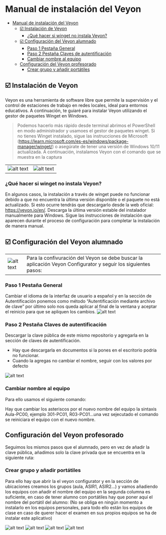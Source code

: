 # Manual de instalación del Veyon

- [Manual de instalación del Veyon](#manual-de-instalación-del-veyon)
  - [☑️  Instalación de Veyon](#️--instalación-de-veyon)
    - [¿Qué hacer si winget no instala Veyon?](#qué-hacer-si-winget-no-instala-veyon)
  - [☑️  Configuración del Veyon alumnado](#️--configuración-del-veyon-alumnado)
    - [Paso 1 Pestaña General](#paso-1-pestaña-general)
    - [Paso 2 Pestaña Claves de autentificación](#paso-2-pestaña-claves-de-autentificación)
    - [Cambiar nombre al equipo](#cambiar-nombre-al-equipo)
  - [Configuración del Veyon profesorado](#configuración-del-veyon-profesorado)
    - [Crear grupo y añadir portátiles](#crear-grupo-y-añadir-portátiles)

 
## ☑️  Instalación de Veyon
Veyon es una herramienta de software libre que permite la supervisión y el control de estaciones de trabajo en redes locales, ideal para entornos educativos. A continuación, te guiaré para instalar Veyon utilizando el gestor de paquetes Winget en Windows.
>Podemos hacerlo más rápido desde terminal abrimos el PowerShell en modo administrador y usamoes el gestor de paquetes winget. Si no tienes Winget instalado, sigue las instrucciones de Microsoft (https://learn.microsoft.com/es-es/windows/package-manager/winget/) o asegúrate de tener una versión de Windows 10/11 actualizada. A continuación, instalamos Veyon con el comando que se muestra en la captura

|  |  |
|---|---|
| ![alt text](img/vey01.PNG) |  ![alt text](img/vey02.PNG) | 

### ¿Qué hacer si winget no instala Veyon?
En algunos casos, la instalación a través de winget puede no funcionar debido a que no encuentra la última versión disponible o el paquete no está actualizado. Si esto ocurre tendrás que descargarlo desde la web oficial: https://veyon.io/en/. Descarga la última versión estable del instalador manualmente para Windows. Sigue las instrucciones de instalación que aparecen durante el proceso de configuración para completar la instalación de manera manual.
 
## ☑️  Configuración del Veyon alumnado

|  |  |
|---|---|
| ![alt text](img/vey03.PNG) | Para la confivuración del Veyon se debe buscar la aplicación Veyon Configurator y seguir los siguientes pasos: | 
 
### Paso 1 Pestaña General
Cambiar el idioma de la interfaz de usuario a español y en la sección de Autentificación ponemos como método “Autentificación mediante archivo de clave” por último solo nos queda aplicar al final de la ventana y aceptar el reinicio para que se apliquen los cambios.
![alt text](img/vey05.PNG)

### Paso 2 Pestaña Claves de autentificación
Descargar la clave pública de este mismo repositorio y agregarla en la sección de claves de autentificación.
 - Hay que descargarla en documentos si la pones en el escritorio podría no funcionar.
 - Cuando la agregas no cambiar el nombre, seguir con los valores por defecto
  
 ![alt text](img/vey04.PNG)









### Cambiar nombre al equipo
Para ello usamos el siguiente comando:
 
Hay que cambiar los asteriscos por el nuevo nombre del equipo la sintaxis Aula-PC00, ejemplo 301-PC01, R03-PC01…una vez sejecutado el comando se reiniciara el equipo con el nuevo nombre.


 
## Configuración del Veyon profesorado
Seguimos los mismos pasos que el alumnado, pero en vez de añadir la clave pública, añadimos solo la clave privada que se encuentra en la siguiente ruta: 
 
### Crear grupo y añadir portátiles
Para ello hay que abrir la el veyon configurator y en la sección de ubicaciones creamos los grupos (aula, ASIR1, ASIR2...) y vamos añadiendo los equipos con añadir el nombre del equipo en la segunda columna es suficiente, en caso de tener alumno con portátiles hay que poner aquí el nombre del portátil del alumno:
(No se obliga en ningún momento a instalarlo en los equipos personales, para todo ello están los equipos de clase en caso de querer hacer el examen en sus propios equipos se ha de instalar este aplicativo)
 



![alt text](img/vey04.PNG)
![alt text](img/vey05.PNG)
![alt text](img/vey06.PNG)
![alt text](img/vey07.PNG)